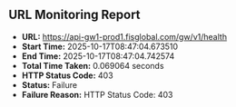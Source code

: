 ## URL Monitoring Report

- **URL:** https://api-gw1-prod1.fisglobal.com/gw/v1/health
- **Start Time:** 2025-10-17T08:47:04.673510
- **End Time:** 2025-10-17T08:47:04.742574
- **Total Time Taken:** 0.069064 seconds
- **HTTP Status Code:** 403
- **Status:** Failure
- **Failure Reason:** HTTP Status Code: 403
